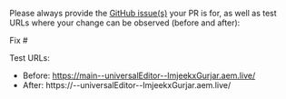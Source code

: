 Please always provide the [GitHub issue(s)](../issues) your PR is for, as well as test URLs where your change can be observed (before and after):

Fix #<gh-issue-id>

Test URLs:
- Before: https://main--universalEditor--ImjeekxGurjar.aem.live/
- After: https://<branch>--universalEditor--ImjeekxGurjar.aem.live/

